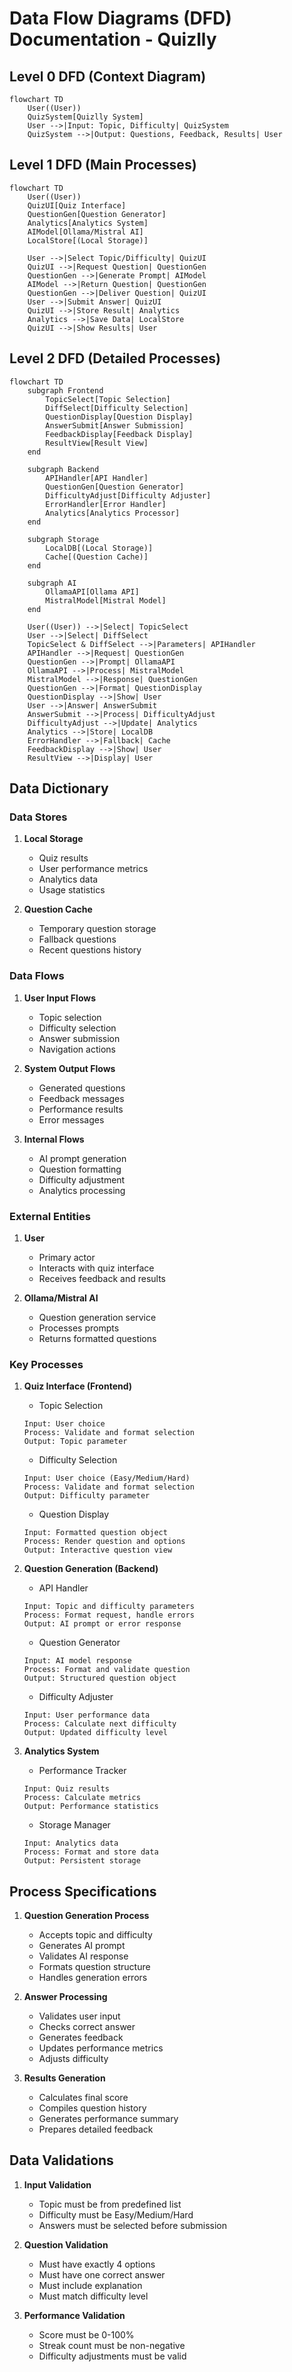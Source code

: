# Data Flow Diagrams (DFD) Documentation - Quizlly

## Level 0 DFD (Context Diagram)
```mermaid
flowchart TD
    User((User))
    QuizSystem[Quizlly System]
    User -->|Input: Topic, Difficulty| QuizSystem
    QuizSystem -->|Output: Questions, Feedback, Results| User
```

## Level 1 DFD (Main Processes)
```mermaid
flowchart TD
    User((User))
    QuizUI[Quiz Interface]
    QuestionGen[Question Generator]
    Analytics[Analytics System]
    AIModel[Ollama/Mistral AI]
    LocalStore[(Local Storage)]

    User -->|Select Topic/Difficulty| QuizUI
    QuizUI -->|Request Question| QuestionGen
    QuestionGen -->|Generate Prompt| AIModel
    AIModel -->|Return Question| QuestionGen
    QuestionGen -->|Deliver Question| QuizUI
    User -->|Submit Answer| QuizUI
    QuizUI -->|Store Result| Analytics
    Analytics -->|Save Data| LocalStore
    QuizUI -->|Show Results| User
```

## Level 2 DFD (Detailed Processes)
```mermaid
flowchart TD
    subgraph Frontend
        TopicSelect[Topic Selection]
        DiffSelect[Difficulty Selection]
        QuestionDisplay[Question Display]
        AnswerSubmit[Answer Submission]
        FeedbackDisplay[Feedback Display]
        ResultView[Result View]
    end

    subgraph Backend
        APIHandler[API Handler]
        QuestionGen[Question Generator]
        DifficultyAdjust[Difficulty Adjuster]
        ErrorHandler[Error Handler]
        Analytics[Analytics Processor]
    end

    subgraph Storage
        LocalDB[(Local Storage)]
        Cache[(Question Cache)]
    end

    subgraph AI
        OllamaAPI[Ollama API]
        MistralModel[Mistral Model]
    end

    User((User)) -->|Select| TopicSelect
    User -->|Select| DiffSelect
    TopicSelect & DiffSelect -->|Parameters| APIHandler
    APIHandler -->|Request| QuestionGen
    QuestionGen -->|Prompt| OllamaAPI
    OllamaAPI -->|Process| MistralModel
    MistralModel -->|Response| QuestionGen
    QuestionGen -->|Format| QuestionDisplay
    QuestionDisplay -->|Show| User
    User -->|Answer| AnswerSubmit
    AnswerSubmit -->|Process| DifficultyAdjust
    DifficultyAdjust -->|Update| Analytics
    Analytics -->|Store| LocalDB
    ErrorHandler -->|Fallback| Cache
    FeedbackDisplay -->|Show| User
    ResultView -->|Display| User
```

## Data Dictionary

### Data Stores
1. **Local Storage**
   - Quiz results
   - User performance metrics
   - Analytics data
   - Usage statistics

2. **Question Cache**
   - Temporary question storage
   - Fallback questions
   - Recent questions history

### Data Flows
1. **User Input Flows**
   - Topic selection
   - Difficulty selection
   - Answer submission
   - Navigation actions

2. **System Output Flows**
   - Generated questions
   - Feedback messages
   - Performance results
   - Error messages

3. **Internal Flows**
   - AI prompt generation
   - Question formatting
   - Difficulty adjustment
   - Analytics processing

### External Entities
1. **User**
   - Primary actor
   - Interacts with quiz interface
   - Receives feedback and results

2. **Ollama/Mistral AI**
   - Question generation service
   - Processes prompts
   - Returns formatted questions

### Key Processes

1. **Quiz Interface (Frontend)**
   - Topic Selection
   ```
   Input: User choice
   Process: Validate and format selection
   Output: Topic parameter
   ```
   
   - Difficulty Selection
   ```
   Input: User choice (Easy/Medium/Hard)
   Process: Validate and format selection
   Output: Difficulty parameter
   ```

   - Question Display
   ```
   Input: Formatted question object
   Process: Render question and options
   Output: Interactive question view
   ```

2. **Question Generation (Backend)**
   - API Handler
   ```
   Input: Topic and difficulty parameters
   Process: Format request, handle errors
   Output: AI prompt or error response
   ```

   - Question Generator
   ```
   Input: AI model response
   Process: Format and validate question
   Output: Structured question object
   ```

   - Difficulty Adjuster
   ```
   Input: User performance data
   Process: Calculate next difficulty
   Output: Updated difficulty level
   ```

3. **Analytics System**
   - Performance Tracker
   ```
   Input: Quiz results
   Process: Calculate metrics
   Output: Performance statistics
   ```

   - Storage Manager
   ```
   Input: Analytics data
   Process: Format and store data
   Output: Persistent storage
   ```

## Process Specifications

1. **Question Generation Process**
   - Accepts topic and difficulty
   - Generates AI prompt
   - Validates AI response
   - Formats question structure
   - Handles generation errors

2. **Answer Processing**
   - Validates user input
   - Checks correct answer
   - Generates feedback
   - Updates performance metrics
   - Adjusts difficulty

3. **Results Generation**
   - Calculates final score
   - Compiles question history
   - Generates performance summary
   - Prepares detailed feedback

## Data Validations

1. **Input Validation**
   - Topic must be from predefined list
   - Difficulty must be Easy/Medium/Hard
   - Answers must be selected before submission

2. **Question Validation**
   - Must have exactly 4 options
   - Must have one correct answer
   - Must include explanation
   - Must match difficulty level

3. **Performance Validation**
   - Score must be 0-100%
   - Streak count must be non-negative
   - Difficulty adjustments must be valid 